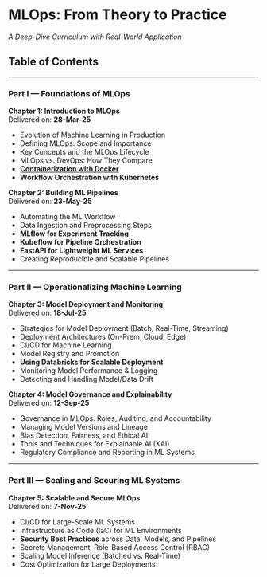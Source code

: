 # MLOps: From Theory to Practice  
_A Deep-Dive Curriculum with Real-World Application_

## Table of Contents

---

### Part I — Foundations of MLOps

**Chapter 1: Introduction to MLOps**  
  Delivered on: **28-Mar-25**  
- Evolution of Machine Learning in Production  
- Defining MLOps: Scope and Importance  
- Key Concepts and the MLOps Lifecycle  
- MLOps vs. DevOps: How They Compare  
- [**Containerization with Docker**](docker.md)  
- **Workflow Orchestration with Kubernetes**

**Chapter 2: Building ML Pipelines**  
Delivered on: **23-May-25**  
- Automating the ML Workflow  
- Data Ingestion and Preprocessing Steps  
- **MLflow for Experiment Tracking**  
- **Kubeflow for Pipeline Orchestration**  
- **FastAPI for Lightweight ML Services**  
- Creating Reproducible and Scalable Pipelines

---

### Part II — Operationalizing Machine Learning

**Chapter 3: Model Deployment and Monitoring**  
Delivered on: **18-Jul-25**  
- Strategies for Model Deployment (Batch, Real-Time, Streaming)  
- Deployment Architectures (On-Prem, Cloud, Edge)  
- CI/CD for Machine Learning  
- Model Registry and Promotion  
- **Using Databricks for Scalable Deployment**  
- Monitoring Model Performance & Logging  
- Detecting and Handling Model/Data Drift

**Chapter 4: Model Governance and Explainability**  
Delivered on: **12-Sep-25**  
- Governance in MLOps: Roles, Auditing, and Accountability  
- Managing Model Versions and Lineage  
- Bias Detection, Fairness, and Ethical AI  
- Tools and Techniques for Explainable AI (XAI)  
- Regulatory Compliance and Reporting in ML Systems

---

### Part III — Scaling and Securing ML Systems

**Chapter 5: Scalable and Secure MLOps**  
Delivered on: **7-Nov-25**  
- CI/CD for Large-Scale ML Systems  
- Infrastructure as Code (IaC) for ML Environments  
- **Security Best Practices** across Data, Models, and Pipelines  
- Secrets Management, Role-Based Access Control (RBAC)  
- Scaling Model Inference (Batched vs. Real-Time)  
- Cost Optimization for Large Deployments  

